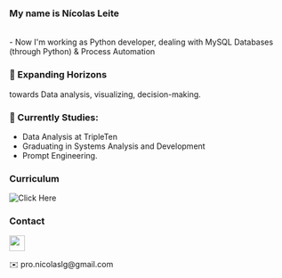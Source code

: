### My name is Nícolas Leite 
<br>
- Now I'm working as Python developer, dealing with MySQL Databases (through Python) & Process Automation <br>

### 🚀 Expanding Horizons
towards Data analysis, visualizing, decision-making.

### 🧠 Currently Studies:
- Data Analysis at TripleTen 
- Graduating in Systems Analysis and Development 
- Prompt Engineering.


### Curriculum
![Click Here](https://drive.google.com/file/d/1DYqK48WKa6-fcGDNHLe7IAPzKxnarZz6/view?usp=drive_link)

### Contact
<p align="left"></a> <a href="https://www.linkedin.com/in/nicolas-leite-4b088a268/" target="_blank" rel="noreferrer"><img src="https://raw.githubusercontent.com/danielcranney/readme-generator/main/public/icons/socials/linkedin.svg" width="28" height="28" /></a>
</p>
✉️  pro.nicolaslg@gmail.com
